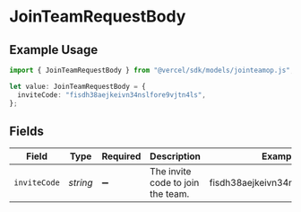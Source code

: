 # JoinTeamRequestBody

## Example Usage

```typescript
import { JoinTeamRequestBody } from "@vercel/sdk/models/jointeamop.js";

let value: JoinTeamRequestBody = {
  inviteCode: "fisdh38aejkeivn34nslfore9vjtn4ls",
};
```

## Fields

| Field                             | Type                              | Required                          | Description                       | Example                           |
| --------------------------------- | --------------------------------- | --------------------------------- | --------------------------------- | --------------------------------- |
| `inviteCode`                      | *string*                          | :heavy_minus_sign:                | The invite code to join the team. | fisdh38aejkeivn34nslfore9vjtn4ls  |